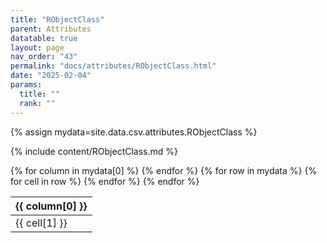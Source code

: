 ```yaml
---
title: "RObjectClass"
parent: Attributes
datatable: true
layout: page
nav_order: "43"
permalink: "docs/attributes/RObjectClass.html"
date: "2025-02-04"
params:
  title: ""
  rank: ""
---
```

{% assign mydata=site.data.csv.attributes.RObjectClass %} 

{% include content/RObjectClass.md %}

<table id="myTable" class="display" style="width:100%">
    <thead>
    {% for column in mydata[0] %}
        <th>{{ column[0] }}</th>
    {% endfor %}
    </thead>
    <tbody>
    {% for row in mydata %}
        <tr>
        {% for cell in row %}
            <td>{{ cell[1] }}</td>
        {% endfor %}
        </tr>
    {% endfor %}
    </tbody>
</table>
<script type="text/javascript">
  $(document).ready(function () {
    $('#myTable').DataTable({
      responsive: true,
      deferRender: false,
      paging: false,
      order: [],
    });
  });
</script>
